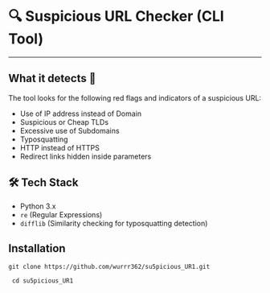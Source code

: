 # 🔍 Suspicious URL Checker (CLI Tool)
---
## What it detects 🚩
The tool looks for the following red flags and indicators of a suspicious URL:

- Use of IP address instead of Domain
- Suspicious or Cheap TLDs
- Excessive use of Subdomains
- Typosquatting
- HTTP instead of HTTPS
- Redirect links hidden inside parameters 


## 🛠 Tech Stack

- Python 3.x  
- `re` (Regular Expressions)  
- `difflib` (Similarity checking for typosquatting detection)


## Installation

`git clone https://github.com/wurrr362/su5picious_UR1.git`

` cd su5picious_UR1` 
